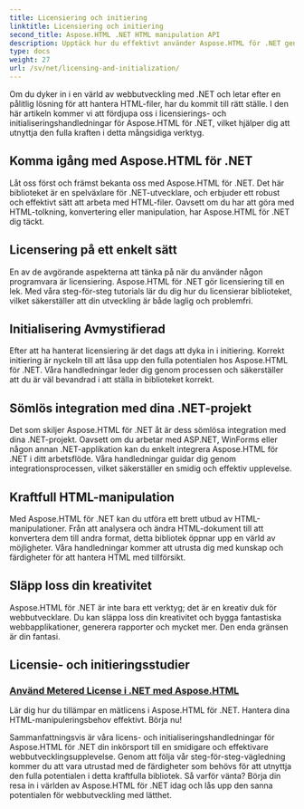 ```yaml
---
title: Licensiering och initiering
linktitle: Licensiering och initiering
second_title: Aspose.HTML .NET HTML manipulation API
description: Upptäck hur du effektivt använder Aspose.HTML för .NET genom våra omfattande självstudier för licensiering och initialisering. Lås upp den fulla potentialen för detta verktyg.
type: docs
weight: 27
url: /sv/net/licensing-and-initialization/
---
```


Om du dyker in i en värld av webbutveckling med .NET och letar efter en pålitlig lösning för att hantera HTML-filer, har du kommit till rätt ställe. I den här artikeln kommer vi att fördjupa oss i licensierings- och initialiseringshandledningar för Aspose.HTML för .NET, vilket hjälper dig att utnyttja den fulla kraften i detta mångsidiga verktyg.

## Komma igång med Aspose.HTML för .NET

Låt oss först och främst bekanta oss med Aspose.HTML för .NET. Det här biblioteket är en spelväxlare för .NET-utvecklare, och erbjuder ett robust och effektivt sätt att arbeta med HTML-filer. Oavsett om du har att göra med HTML-tolkning, konvertering eller manipulation, har Aspose.HTML för .NET dig täckt. 

## Licensering på ett enkelt sätt

En av de avgörande aspekterna att tänka på när du använder någon programvara är licensiering. Aspose.HTML för .NET gör licensiering till en lek. Med våra steg-för-steg tutorials lär du dig hur du licensierar biblioteket, vilket säkerställer att din utveckling är både laglig och problemfri. 

## Initialisering Avmystifierad

Efter att ha hanterat licensiering är det dags att dyka in i initiering. Korrekt initiering är nyckeln till att låsa upp den fulla potentialen hos Aspose.HTML för .NET. Våra handledningar leder dig genom processen och säkerställer att du är väl bevandrad i att ställa in biblioteket korrekt. 

## Sömlös integration med dina .NET-projekt

Det som skiljer Aspose.HTML för .NET åt är dess sömlösa integration med dina .NET-projekt. Oavsett om du arbetar med ASP.NET, WinForms eller någon annan .NET-applikation kan du enkelt integrera Aspose.HTML för .NET i ditt arbetsflöde. Våra handledningar guidar dig genom integrationsprocessen, vilket säkerställer en smidig och effektiv upplevelse.

## Kraftfull HTML-manipulation

Med Aspose.HTML för .NET kan du utföra ett brett utbud av HTML-manipulationer. Från att analysera och ändra HTML-dokument till att konvertera dem till andra format, detta bibliotek öppnar upp en värld av möjligheter. Våra handledningar kommer att utrusta dig med kunskap och färdigheter för att hantera HTML med tillförsikt.

## Släpp loss din kreativitet

Aspose.HTML för .NET är inte bara ett verktyg; det är en kreativ duk för webbutvecklare. Du kan släppa loss din kreativitet och bygga fantastiska webbapplikationer, generera rapporter och mycket mer. Den enda gränsen är din fantasi.

## Licensie- och initieringsstudier
### [Använd Metered License i .NET med Aspose.HTML](./apply-metered-license/)
Lär dig hur du tillämpar en mätlicens i Aspose.HTML för .NET. Hantera dina HTML-manipuleringsbehov effektivt. Börja nu!

Sammanfattningsvis är våra licens- och initialiseringshandledningar för Aspose.HTML för .NET din inkörsport till en smidigare och effektivare webbutvecklingsupplevelse. Genom att följa vår steg-för-steg-vägledning kommer du att vara utrustad med de färdigheter som behövs för att utnyttja den fulla potentialen i detta kraftfulla bibliotek. Så varför vänta? Börja din resa in i världen av Aspose.HTML för .NET idag och lås upp den sanna potentialen för webbutveckling med lätthet.